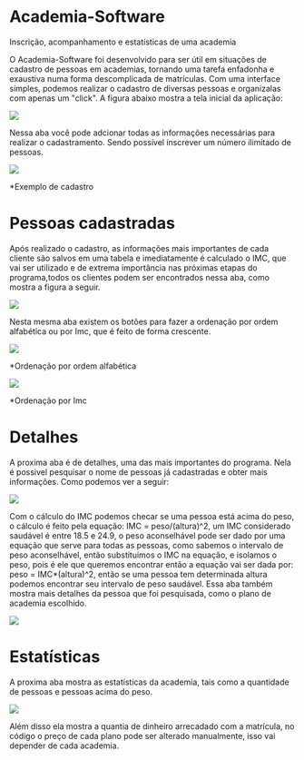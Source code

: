 # Academia-Software
Inscrição, acompanhamento e estatísticas de uma academia

O Academia-Software foi desenvolvido para ser útil em situações de cadastro de pessoas em academias, tornando uma tarefa enfadonha e exaustiva numa forma descomplicada de matrículas. Com uma interface simples, podemos realizar o cadastro de diversas pessoas e organizalas com apenas um "click". A figura abaixo mostra a tela inicial da aplicação:

![](figuras/img1.PNG)

Nessa aba você pode adcionar todas as informações necessárias para realizar o cadastramento. Sendo possível inscrever um número ilimitado de pessoas.

![](figuras/img2.PNG)

*Exemplo de cadastro

# Pessoas cadastradas
Após realizado o cadastro, as informações mais importantes de cada cliente são salvos em uma tabela e imediatamente é calculado o IMC, que vai ser utilizado e de extrema importância nas próximas etapas do programa,todos os clientes podem ser encontrados nessa aba, como mostra a figura a seguir.

![](figuras/img3.PNG)

Nesta mesma aba existem os botões para fazer a ordenação por ordem alfabética ou por Imc, que é feito de forma crescente.

![](figuras/img4.PNG)

*Ordenação por ordem alfabética

![](figuras/img5.PNG)

*Ordenação por Imc

# Detalhes

A proxima aba é de detalhes, uma das mais importantes do programa. Nela é possivel pesquisar o nome de pessoas já cadastradas e obter mais informações. Como podemos ver a seguir:

![](figuras/img6.PNG)

Com o cálculo do IMC podemos checar se uma pessoa está acima do peso, o cálculo é feito pela equação: IMC = peso/(altura)^2, um IMC considerado saudável é entre 18.5 e 24.9, o peso aconselhável pode ser dado por uma equação que serve para todas as pessoas, como sabemos o intervalo de peso aconselhável, então substituimos o IMC na equação, e isolamos o peso, pois é ele que queremos encontrar então a equação vai ser dada por: peso = IMC*(altura)^2, então se uma pessoa tem determinada altura podemos encontrar seu intervalo de peso saudável. Essa aba também mostra mais detalhes da pessoa que foi pesquisada, como o plano de academia escolhido.

![](figuras/img7.PNG)

# Estatísticas

A proxima aba mostra as estatísticas da academia, tais como a quantidade de pessoas e pessoas acima do peso.

![](figuras/img9.PNG)

Além disso ela mostra a quantia de dinheiro arrecadado com a matrícula, no código o preço de cada plano pode ser alterado manualmente, isso vai depender de cada academia.

